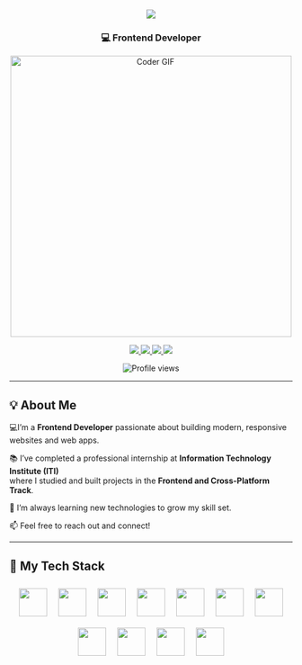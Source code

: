 <div align="center">

<h1 align="center">
  <a href="https://git.io/typing-svg">
    <img src="https://readme-typing-svg.herokuapp.com/?lines=Hello,+There!+👋;This+is+Ahmed+Amer....;Frontend+Developer&center=true&size=30">
  </a>
</h1>

<h3>💻 Frontend Developer</h3>

<img src="https://media.giphy.com/media/SWoSkN6DxTszqIKEqv/giphy.gif" alt="Coder GIF" width="500"> <br>



<p align="center">
  <a href="https://www.linkedin.com/in/YOUR-LINKEDIN-USERNAME/" target="_blank">
    <img src="https://img.shields.io/badge/LinkedIn-blue?style=for-the-badge&logo=linkedin&logoColor=white" />
  </a>
  <a href="mailto:YOUR.EMAIL@gmail.com" target="_blank">
    <img src="https://img.shields.io/badge/Gmail-D14836?style=for-the-badge&logo=gmail&logoColor=white" />
  </a>
  <a href="https://wa.me/YOURWHATSAPPNUMBER" target="_blank">
    <img src="https://img.shields.io/badge/WhatsApp-25D366?style=for-the-badge&logo=whatsapp&logoColor=white" />
  </a>
  <a href="https://YOURPORTFOLIO.com" target="_blank">
    <img src="https://img.shields.io/badge/Portfolio-000000?style=for-the-badge&logo=Google%20Chrome&logoColor=white" />
  </a>
</p>

![Profile views](https://komarev.com/ghpvc/?username=Ahmed-3amer&style=flat&color=orange&label=PROFILE+VIEWS)

</div>

---

## 💡 About Me

💻I’m a **Frontend Developer** passionate about building modern, responsive websites and web apps.

   📚 I’ve completed a professional internship at **Information Technology Institute (ITI)**  
    where I studied and built projects in the **Frontend and Cross-Platform Track**.

   🚀 I’m always learning new technologies to grow my skill set.
 
   📫 Feel free to reach out and connect!
 

---

## 🚀 My Tech Stack

<div align="center" style="max-width: 800px; margin: auto; display: flex; flex-direction: column; align-items: center; gap: 20px;">

<div style="display: flex; flex-wrap: wrap; justify-content: center;">
  <img src="https://skillicons.dev/icons?i=html" width="50" style="margin: 10px;" />
  <img src="https://skillicons.dev/icons?i=css" width="50" style="margin: 10px;" />
  <img src="https://skillicons.dev/icons?i=bootstrap" width="50" style="margin: 10px;" />
  <img src="https://skillicons.dev/icons?i=sass" width="50" style="margin: 10px;" />
  <img src="https://skillicons.dev/icons?i=js" width="50" style="margin: 10px;" />
  <img src="https://skillicons.dev/icons?i=ts" width="50" style="margin: 10px;" />
  <img src="https://skillicons.dev/icons?i=react" width="50" style="margin: 10px;" />
  <img src="https://skillicons.dev/icons?i=nextjs" width="50" style="margin: 10px;" />
  <img src="https://skillicons.dev/icons?i=git" width="50" style="margin: 10px;" />
  <img src="https://skillicons.dev/icons?i=github" width="50" style="margin: 10px;" />
  <img src="https://skillicons.dev/icons?i=vscode" width="50" style="margin: 10px;" />
</div>

</div>

